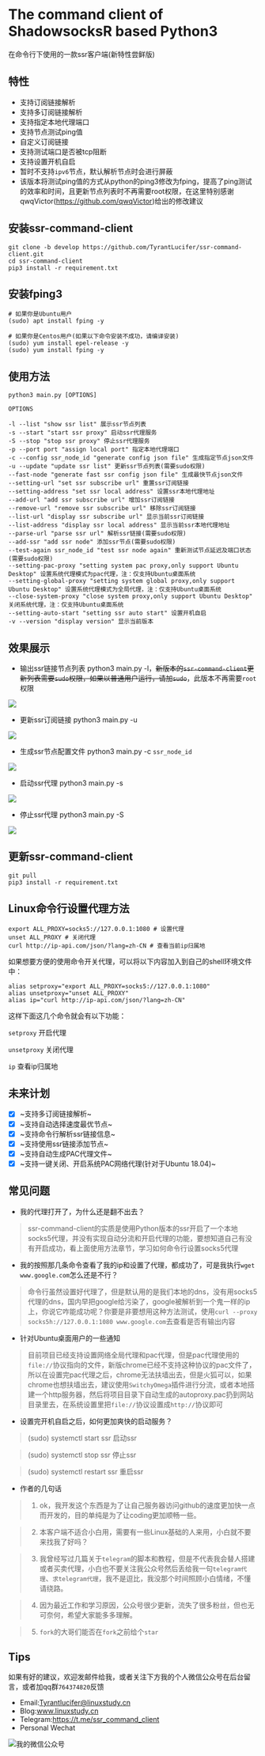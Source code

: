 # The command client of ShadowsocksR based Python3

在命令行下使用的一款ssr客户端(新特性尝鲜版)

## 特性

- 支持订阅链接解析
- 支持多订阅链接解析
- 支持指定本地代理端口
- 支持节点测试ping值
- 自定义订阅链接
- 支持测试端口是否被tcp阻断
- 支持设置开机自启
- 暂时不支持`ipv6`节点，默认解析节点时会进行屏蔽
- 该版本将测试ping值的方式从python的ping3修改为fping，提高了ping测试的效率和时间，且更新节点列表时不再需要root权限，在这里特别感谢qwqVictor(https://github.com/qwqVictor)给出的修改建议

## 安装ssr-command-client

```shell
git clone -b develop https://github.com/TyrantLucifer/ssr-command-client.git
cd ssr-command-client
pip3 install -r requirement.txt
```

## 安装fping3

```shell
# 如果你是Ubuntu用户
(sudo) apt install fping -y

# 如果你是Centos用户(如果以下命令安装不成功，请编译安装)
(sudo) yum install epel-release -y
(sudo) yum install fping -y
```

## 使用方法

```
python3 main.py [OPTIONS]

OPTIONS

-l --list "show ssr list" 展示ssr节点列表
-s --start "start ssr proxy" 启动ssr代理服务
-S --stop "stop ssr proxy" 停止ssr代理服务
-p --port port "assign local port" 指定本地代理端口
-c --config ssr_node_id "generate config json file" 生成指定节点json文件
-u --update "update ssr list" 更新ssr节点列表(需要sudo权限)
--fast-node "generate fast ssr config json file" 生成最快节点json文件
--setting-url "set ssr subscribe url" 重置ssr订阅链接
--setting-address "set ssr local address" 设置ssr本地代理地址
--add-url "add ssr subscribe url" 增加ssr订阅链接
--remove-url "remove ssr subscribe url" 移除ssr订阅链接
--list-url "display ssr subscribe url" 显示当前ssr订阅链接
--list-address "display ssr local address" 显示当前ssr本地代理地址
--parse-url "parse ssr url" 解析ssr链接(需要sudo权限)
--add-ssr "add ssr node" 添加ssr节点(需要sudo权限)
--test-again ssr_node_id "test ssr node again" 重新测试节点延迟及端口状态(需要sudo权限)
--setting-pac-proxy "setting system pac proxy,only support Ubuntu Desktop" 设置系统代理模式为pac代理，注：仅支持Ubuntu桌面系统
--setting-global-proxy "setting system global proxy,only support Ubuntu Desktop" 设置系统代理模式为全局代理，注：仅支持Ubuntu桌面系统
--close-system-proxy "close system proxy,only support Ubuntu Desktop" 关闭系统代理，注：仅支持Ubuntu桌面系统
--setting-auto-start "setting ssr auto start" 设置开机自启
-v --version "display version" 显示当前版本
```

## 效果展示

- 输出ssr链接节点列表 python3 main.py -l，~~新版本的`ssr-command-client`更新列表需要`sudo`权限，如果以普通用户运行，请加`sudo`~~，此版本不再需要`root`权限

![](https://cdn.jsdelivr.net/gh/TyrantLucifer/MyImageRepository/img/20200315024222.png)

- 更新ssr订阅链接 python3 main.py -u

![](https://cdn.jsdelivr.net/gh/TyrantLucifer/MyImageRepository/img/20200315024425.png)

- 生成ssr节点配置文件 python3 main.py -c `ssr_node_id`

![](https://cdn.jsdelivr.net/gh/TyrantLucifer/MyImageRepository/img/20200315023538.png)


- 启动ssr代理 python3 main.py -s

![](https://cdn.jsdelivr.net/gh/TyrantLucifer/MyImageRepository/img/20200315023617.png)

- 停止ssr代理 python3 main.py -S

![](https://cdn.jsdelivr.net/gh/TyrantLucifer/MyImageRepository/img/20200315023654.png)

## 更新ssr-command-client

``` shell
git pull
pip3 install -r requirement.txt
```


## Linux命令行设置代理方法

``` shell
export ALL_PROXY=socks5://127.0.0.1:1080 # 设置代理
unset ALL_PROXY # 关闭代理
curl http://ip-api.com/json/?lang=zh-CN # 查看当前ip归属地
```
如果想要方便的使用命令开关代理，可以将以下内容加入到自己的shell环境文件中：
``` shell
alias setproxy="export ALL_PROXY=socks5://127.0.0.1:1080"
alias unsetproxy="unset ALL_PROXY"
alias ip="curl http://ip-api.com/json/?lang=zh-CN"
```
这样下面这几个命令就会有以下功能：

`setproxy` 开启代理

`unsetproxy` 关闭代理

`ip` 查看ip归属地

## 未来计划

- [x] ~支持多订阅链接解析~
- [x] ~支持自动选择速度最优节点~
- [x] ~支持命令行解析ssr链接信息~
- [x] ~支持使用ssr链接添加节点~
- [x] ~支持自动生成PAC代理文件~
- [x] ~支持一键关闭、开启系统PAC网络代理(针对于Ubuntu 18.04)~

## 常见问题

- 我的代理打开了，为什么还是翻不出去？

> ssr-command-client的实质是使用Python版本的ssr开启了一个本地socks5代理，并没有实现自动分流和开启代理的功能，要想知道自己有没有开启成功，看上面使用方法章节，学习如何命令行设置socks5代理

- 我的按照那几条命令查看了我的ip和设置了代理，都成功了，可是我执行`wget www.google.com`怎么还是不行？

> 命令行虽然设置好代理了，但是默认用的是我们本地的dns，没有用socks5代理的dns，国内早把google给污染了，google被解析到一个鬼一样的ip上，你说它咋能成功呢？你要是非要想用这种方法测试，使用`curl --proxy socks5h://127.0.0.1:1080 www.google.com`去查看是否有输出内容

- 针对Ubuntu桌面用户的一些通知

> 目前项目已经支持设置网络全局代理和pac代理，但是pac代理使用的`file://`协议指向的文件，新版chrome已经不支持这种协议的pac文件了，所以在设置完pac代理之后，chrome无法扶墙出去，但是火狐可以，如果chrome也想扶墙出去，建议使用`SwitchyOmega`插件进行分流，或者本地搭建一个http服务器，然后将项目目录下自动生成的autoproxy.pac扔到网站目录里去，在系统设置里把`file://`协议设置成`http://`协议即可

- 设置完开机自启之后，如何更加爽快的启动服务？

> (sudo) systemctl start ssr 启动ssr

> (sudo) systemctl stop ssr 停止ssr

> (sudo) systemctl restart ssr 重启ssr

- 作者的几句话

> 1. ok，我开发这个东西是为了让自己服务器访问github的速度更加快一点而开发的，目的单纯是为了让coding更加顺畅一些。

> 2. 本客户端不适合小白用，需要有一些Linux基础的人来用，小白就不要来找我了好吗？

> 3. 我曾经写过几篇关于`telegram`的脚本和教程，但是不代表我会替人搭建或者买卖代理，小白也不要关注我公众号然后丢给我一句`telegram代理`、`求telegram代理`，我不是逗比，我没那个时间照顾小白情绪，不懂请绕路。

> 4. 因为最近工作和学习原因，公众号很少更新，流失了很多粉丝，但也无可奈何，希望大家能多多理解。

> 5. `fork`的大哥们能否在`fork`之前给个`star` 

## Tips

如果有好的建议，欢迎发邮件给我，或者关注下方我的个人微信公众号在后台留言，或者加qq群`764374820`反馈

- Email:Tyrantlucifer@linuxstudy.cn
- Blog:www.linuxstudy.cn
- Telegram:https://t.me/ssr_command_client
- Personal Wechat

![我的微信公众号](https://cdn.jsdelivr.net/gh/TyrantLucifer/MyImageRepository/img/wechat.jpg)

